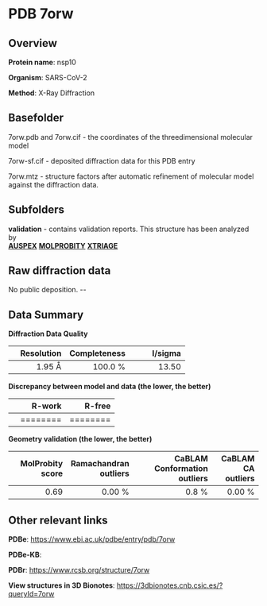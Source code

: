 # PDB 7orw

## Overview

**Protein name**: nsp10

**Organism**: SARS-CoV-2

**Method**: X-Ray Diffraction



## Basefolder

7orw.pdb and 7orw.cif - the coordinates of the threedimensional molecular model

7orw-sf.cif - deposited diffraction data for this PDB entry

7orw.mtz - structure factors after automatic refinement of molecular model against the diffraction data.

## Subfolders





**validation** - contains validation reports. This structure has been analyzed by <br>[**AUSPEX**](https://github.com/thorn-lab/coronavirus_structural_task_force/tree/master/pdb/nsp10/SARS-CoV-2/7orw/validation/auspex)  [**MOLPROBITY**](https://github.com/thorn-lab/coronavirus_structural_task_force/tree/master/pdb/nsp10/SARS-CoV-2/7orw/validation/molprobity) [**XTRIAGE**](https://github.com/thorn-lab/coronavirus_structural_task_force/blob/master/pdb/nsp10/SARS-CoV-2/7orw/validation/Xtriage_output.log)   



## Raw diffraction data

No public deposition. --<br> 

## Data Summary
**Diffraction Data Quality**

|   | Resolution | Completeness| I/sigma |
|---|-------------:|----------------:|--------------:|
|   |1.95 Å|100.0 %|<img width=50/>13.50|

**Discrepancy between model and data (the lower, the better)**

|   | **R-work**| **R-free**   
|---|-------------:|----------------:|           
||========|========|

**Geometry validation (the lower, the better)**

|   |**MolProbity<br>score**| **Ramachandran<br>outliers** | **CaBLAM<br>Conformation outliers** | **CaBLAM<br>CA outliers** |
|---|-------------:|----------------:|----------------:|----------------:|
||  0.69|  0.00 %|0.8 %|0.00 %|

 

 



## Other relevant links 
**PDBe**:  https://www.ebi.ac.uk/pdbe/entry/pdb/7orw

**PDBe-KB**:  
 
**PDBr**: https://www.rcsb.org/structure/7orw 

**View structures in 3D Bionotes**: https://3dbionotes.cnb.csic.es/?queryId=7orw

